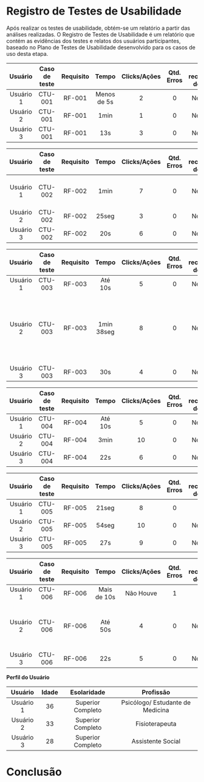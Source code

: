 # Registro de Testes de Usabilidade

Após realizar os testes de usabilidade, obtém-se um relatório a partir das análises realizadas. O Registro de Testes de Usabilidade é um relatório que contém as evidências dos testes e relatos dos usuários participantes, baseado no Plano de Testes de Usabilidade desenvolvido para os casos de uso desta etapa.


| **Usuário** | **Caso de teste** | **Requisito** | **Tempo** | **Clicks/Ações** | **Qtd. Erros** | **Se recuperou do erro** | **Dificuldade** | **Satisfação** |
| :---: | :---: | :---: | :---: | :---: | :---: | :---: | :---: | :---: |
| Usuário 1 | CTU-001	| RF-001 	| Menos de 5s | 2  | 0 | Nenhum | Fácil | 5 |
| Usuário 2 | CTU-001 | RF-001	| 1min | 1  | 0 | Nenhum | Fácil | 5 |
| Usuário 3	| CTU-001 | RF-001 	| 13s | 3  | 0 | Nenhum | Fácil | 5 |

| **Usuário** | **Caso de teste** | **Requisito** | **Tempo** | **Clicks/Ações** | **Qtd. Erros** | **Se recuperou do erro** | **Dificuldade** | **Satisfação** |
| :---: | :---: | :---: | :---: | :---: | :---: | :---: | :---: | :---: |
| Usuário 1	| CTU-002	| RF-002 	| 1min | 7  | 0 | Nenhum | Não apareceu máscara no CPF | 5 |
| Usuário 2 | CTU-002	| RF-002 	| 25seg | 3  | 0 | Nenhum | Nenhum | 5 |
| Usuário 3	| CTU-002	| RF-002 	| 20s | 6  | 0 | Nenhum | Fácil | 5 |

| **Usuário** | **Caso de teste** | **Requisito** | **Tempo** | **Clicks/Ações** | **Qtd. Erros** | **Se recuperou do erro** | **Dificuldade** | **Satisfação** |
| :---: | :---: | :---: | :---: | :---: | :---: | :---: | :---: | :---: |
| Usuário 1	| CTU-003	| RF-003	| Até 10s | 5  | 0 | Nenhum | Fácil | 5 |
| Usuário 2 | CTU-003	| RF-003 	| 1min 38seg | 8  | 0 | Nenhum | Sem mensagem de confirmação da alteração, possível confusão no usuário | 4 |
| Usuário 3	| CTU-003	| RF-003	| 30s | 4  | 0 | Nenhum | Fácil | 4 |

| **Usuário** | **Caso de teste** | **Requisito** | **Tempo** | **Clicks/Ações** | **Qtd. Erros** | **Se recuperou do erro** | **Dificuldade** | **Satisfação** |
| :---: | :---: | :---: | :---: | :---: | :---: | :---: | :---: | :---: |
| Usuário 1	| CTU-004	| RF-004	| Até 10s | 5 | 0 | Nenhum | Fácil | 5 |
| Usuário 2 | CTU-004	| RF-004	| 3min | 10  | 0 | Nenhum | Fácil | 5 |
| Usuário 3	| CTU-004	| RF-004	| 22s | 6  | 0 | Nenhum | Fácil | 4 |

| **Usuário** | **Caso de teste** | **Requisito** | **Tempo** | **Clicks/Ações** | **Qtd. Erros** | **Se recuperou do erro** | **Dificuldade** | **Satisfação** |
| :---: | :---: | :---: | :---: | :---: | :---: | :---: | :---: | :---: |
| Usuário 1	| CTU-005	| RF-005	| 21seg | 8 | 0 |  |  |  |
| Usuário 2 | CTU-005	| RF-005 	| 54seg | 10  | 0 | Nenhum | Fácil | 5 |
| Usuário 3	| CTU-005	| RF-005 | 27s | 9  | 0 | Nenhum | Fácil | 4 |

| **Usuário** | **Caso de teste** | **Requisito** | **Tempo** | **Clicks/Ações** | **Qtd. Erros** | **Se recuperou do erro** | **Dificuldade** | **Satisfação** |
| :---: | :---: | :---: | :---: | :---: | :---: | :---: | :---: | :---: |
| Usuário 1	| CTU-006	| RF-006	| Mais de 10s | Não Houve | 1 | Não | Não avaliado | 0 |
| Usuário 2 | CTU-006	| RF-006 	| Até 50s | 4  | 0 | Nenhum | Poderia aparecer a mensagem de alteração da senha | 5 |
| Usuário 3	| CTU-006	| RF-006 | 22s | 5  | 0 | Nenhum | Fácil | 4 |

**Perfil do Usuário**

| **Usuário** 	| **Idade** 	| **Esolaridade** | **Profissão** |   
| :---: | :---:	| :---: | :---: |
| Usuário 1	| 36 	| Superior Completo | Psicólogo/ Estudante de Medicina | 
| Usuário 2 | 33 	| Superior Completo | Fisioterapeuta  | 
| Usuário 3	| 28	| Superior Completo | Assistente Social  |

# Conclusão </hr>



